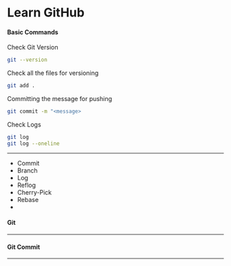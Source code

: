# Learn GitHub

#### Basic Commands
Check Git Version
```sh
git --version
```
Check all the files for versioning
```sh
git add .
```
Committing the message for pushing
```sh
git commit -m "<message>
```
Check Logs
```sh
git log
git log --oneline
```
---
- Commit
- Branch
- Log
- Reflog
- Cherry-Pick
- Rebase
- 
#### Git
---
#### Git Commit
---